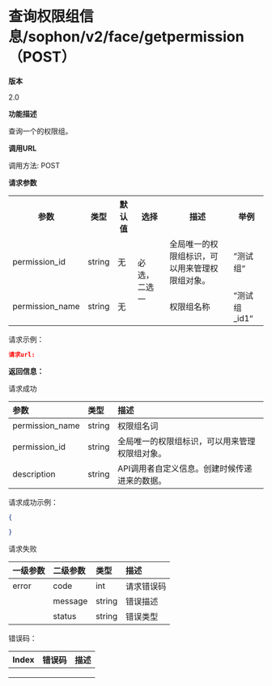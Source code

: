 # 查询权限组信息/sophon/v2/face/getpermission（POST）

**版本**

2.0

**功能描述**

查询一个的权限组。

**调用URL**

调用方法: POST

**请求参数**

<table>
	<tr>
	    <th>参数</th>
	    <th>类型</th>
	    <th>默认值</th> 
        <th>选择</th>
        <th>描述</th>
        <th>举例</th>
	</tr >
   	<tr >
        <td>permission_id</td>
        <td>string</td>
        <td>无</td>
	    <td rowspan="2">必选，二选一</td>
	    <td>全局唯一的权限组标识，可以用来管理权限组对象。</td>
	    <td>”测试组“</td>
	</tr> 
   	<tr >
        <td>permission_name</td>
        <td>string</td>
        <td>无</td>
	    <td>权限组名称</td>
	    <td>”测试组_id1“</td>
	</tr> 
</table>


请求示例：

```json
请求url: 

```



**返回信息：**

请求成功

| 参数            | 类型   | 描述                                           |
| :-------------- | :----- | :--------------------------------------------- |
| permission_name | string | 权限组名词                                     |
| permission_id   | string | 全局唯一的权限组标识，可以用来管理权限组对象。 |
| description     | string | API调用者自定义信息。创建时候传递进来的数据。  |

请求成功示例：

```json
{

}
```

请求失败

| 一级参数 | 二级参数 | 类型   | 描述       |
| :------- | :------- | :----- | :--------- |
| error    | code     | int    | 请求错误码 |
|          | message  | string | 错误描述   |
|          | status   | string | 错误类型   |

错误码：

| Index | 错误码 | 描述 |
| ----- | ------ | ---- |
|       |        |      |
|       |        |      |
|       |        |      |

